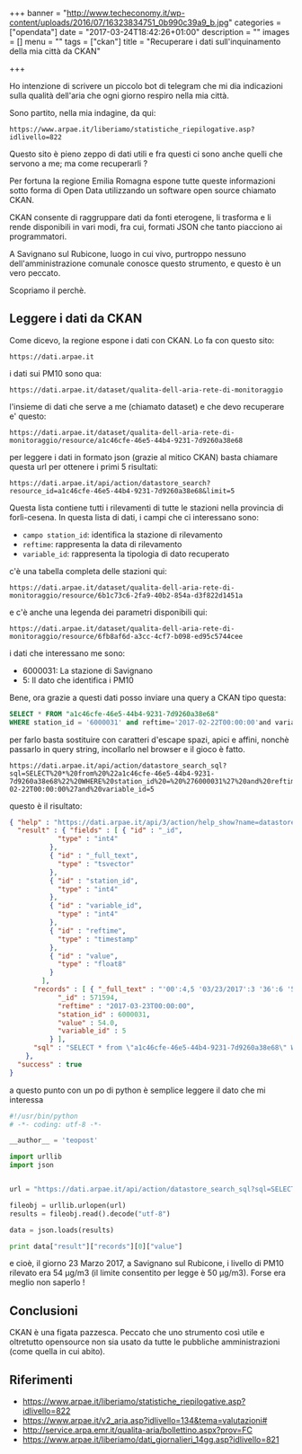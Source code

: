 +++
banner = "http://www.techeconomy.it/wp-content/uploads/2016/07/16323834751_0b990c39a9_b.jpg"
categories = ["opendata"]
date = "2017-03-24T18:42:26+01:00"
description = ""
images = []
menu = ""
tags = ["ckan"]
title = "Recuperare i dati sull'inquinamento della mia città da CKAN"

+++

Ho intenzione di scrivere un piccolo bot di telegram che mi dia indicazioni sulla qualità dell'aria che ogni giorno respiro nella mia città.

Sono partito, nella mia indagine, da qui:

    https://www.arpae.it/liberiamo/statistiche_riepilogative.asp?idlivello=822

Questo sito è pieno zeppo di dati utili e fra questi ci sono anche quelli che servono a me; ma come recuperarli ?

Per fortuna la regione Emilia Romagna espone tutte queste informazioni sotto forma di Open Data utilizzando un software open source chiamato CKAN.

CKAN consente di raggruppare dati da fonti eterogene, li trasforma e li rende disponibili in vari modi, fra cui, formati JSON che tanto piacciono ai programmatori.

A Savignano sul Rubicone, luogo in cui vivo, purtroppo nessuno dell'amministrazione comunale conosce questo strumento, e questo è un vero peccato.

Scopriamo il perchè.

## Leggere i dati da CKAN

Come dicevo, la regione espone i dati con CKAN. Lo fa con questo sito:

    https://dati.arpae.it

i dati sui PM10 sono qua:

    https://dati.arpae.it/dataset/qualita-dell-aria-rete-di-monitoraggio

l'insieme di dati che serve a me (chiamato dataset) e che devo recuperare e' questo:

    https://dati.arpae.it/dataset/qualita-dell-aria-rete-di-monitoraggio/resource/a1c46cfe-46e5-44b4-9231-7d9260a38e68

per leggere i dati in formato json (grazie al mitico CKAN) basta chiamare questa url per ottenere i primi 5 risultati:

    https://dati.arpae.it/api/action/datastore_search?resource_id=a1c46cfe-46e5-44b4-9231-7d9260a38e68&limit=5

Questa lista contiene tutti i rilevamenti di tutte le stazioni nella provincia di forlì-cesena.
In questa lista di dati, i campi che ci interessano sono:

* ```campo station_id```: identifica la stazione di rilevamento
* ```reftime```: rappresenta la data di rilevamento
* ```variable_id```: rappresenta la tipologia di dato recuperato

c'è una tabella completa delle stazioni qui:

    https://dati.arpae.it/dataset/qualita-dell-aria-rete-di-monitoraggio/resource/6b1c73c6-2fa9-40b2-854a-d3f822d1451a

e c'è anche una legenda dei parametri disponibili qui:

    https://dati.arpae.it/dataset/qualita-dell-aria-rete-di-monitoraggio/resource/6fb8af6d-a3cc-4cf7-b098-ed95c5744cee

i dati che interessano me sono:

* 6000031: La stazione di Savignano
* 5: Il dato che identifica i PM10

Bene, ora grazie a questi dati posso inviare una query a CKAN tipo questa:

```sql
SELECT * FROM "a1c46cfe-46e5-44b4-9231-7d9260a38e68"
WHERE station_id = '6000031' and reftime='2017-02-22T00:00:00'and variable_id=5
```

per farlo basta sostituire con caratteri d'escape spazi, apici e affini, nonchè passarlo in query string, incollarlo nel browser e il gioco è fatto.

    https://dati.arpae.it/api/action/datastore_search_sql?sql=SELECT%20*%20from%20%22a1c46cfe-46e5-44b4-9231-7d9260a38e68%22%20WHERE%20station_id%20=%20%276000031%27%20and%20reftime=%272017-02-22T00:00:00%27and%20variable_id=5

questo è il risultato:

```json
{ "help" : "https://dati.arpae.it/api/3/action/help_show?name=datastore_search_sql",
  "result" : { "fields" : [ { "id" : "_id",
            "type" : "int4"
          },
          { "id" : "_full_text",
            "type" : "tsvector"
          },
          { "id" : "station_id",
            "type" : "int4"
          },
          { "id" : "variable_id",
            "type" : "int4"
          },
          { "id" : "reftime",
            "type" : "timestamp"
          },
          { "id" : "value",
            "type" : "float8"
          }
        ],
      "records" : [ { "_full_text" : "'00':4,5 '03/23/2017':3 '36':6 '5':1 '6000031':2",
            "_id" : 571594,
            "reftime" : "2017-03-23T00:00:00",
            "station_id" : 6000031,
            "value" : 54.0,
            "variable_id" : 5
          } ],
      "sql" : "SELECT * from \"a1c46cfe-46e5-44b4-9231-7d9260a38e68\" WHERE station_id = '6000031' and reftime='2017-02-22T00:00:00'and variable_id=5"
    },
  "success" : true
}
```

a questo punto con un po di python è semplice leggere il dato che mi interessa

```python
#!/usr/bin/python
# -*- coding: utf-8 -*-

__author__ = 'teopost'

import urllib
import json


url = "https://dati.arpae.it/api/action/datastore_search_sql?sql=SELECT * from %22a1c46cfe-46e5-44b4-9231-7d9260a38e68%22 WHERE station_id = %276000031%27 and reftime=%272017-02-22T00:00:00%27 and variable_id=5 order by value desc"

fileobj = urllib.urlopen(url)
results = fileobj.read().decode("utf-8")

data = json.loads(results)

print data["result"]["records"][0]["value"]

```
e cioè, il giorno 23 Marzo 2017, a Savignano sul Rubicone, i livello di PM10 rilevato era 54 µg/m3 (il limite consentito per legge è 50 µg/m3).
Forse era meglio non saperlo !

## Conclusioni

CKAN è una figata pazzesca. Peccato che uno strumento così utile e oltretutto opensource non sia usato da tutte le pubbliche amministrazioni (come quella in cui abito).

## Riferimenti

* https://www.arpae.it/liberiamo/statistiche_riepilogative.asp?idlivello=822
* https://www.arpae.it/v2_aria.asp?idlivello=134&tema=valutazioni#
* http://service.arpa.emr.it/qualita-aria/bollettino.aspx?prov=FC
* https://www.arpae.it/liberiamo/dati_giornalieri_14gg.asp?idlivello=821
